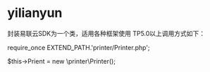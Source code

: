 # yilianyun
封装易联云SDK为一个类，适用各种框架使用
TP5.0以上调用方式如下：

require_once EXTEND_PATH.'printer/Printer.php';

$this->Prient = new \printer\Printer();
